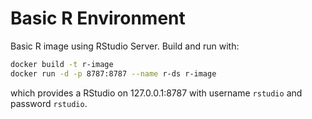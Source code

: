 # Basic R Environment

Basic R image using RStudio Server. Build and run with:
```bash
docker build -t r-image
docker run -d -p 8787:8787 --name r-ds r-image
```
 which provides a RStudio on 127.0.0.1:8787 with username `rstudio` and password `rstudio`.
